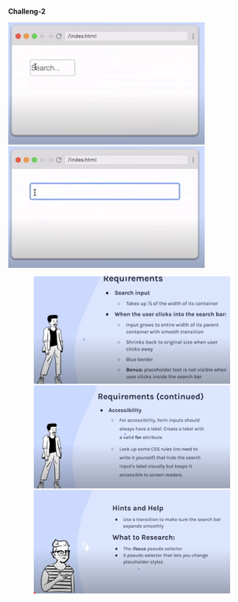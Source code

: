 **Challeng-2**
<p align="left">
  <img src="images/1.png" width="400" />
  <img src="images/2.png" width="400" />
 
</p>

<p align="center">
  <img src="images/3.png" width="400" />
  <img src="images/4.png" width="400" />
  <img src="images/5.png" width="400" />
</p>


